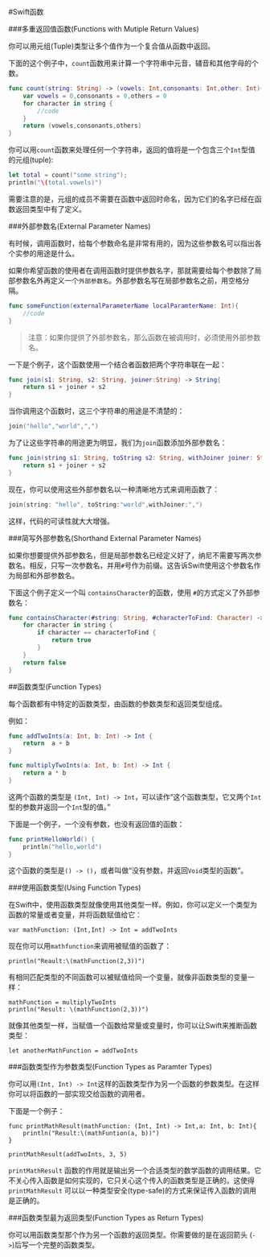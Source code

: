 #Swift函数

###多重返回值函数(Functions with Mutiple Return Values)

你可以用元组(Tuple)类型让多个值作为一个复合值从函数中返回。

下面的这个例子中，`count`函数用来计算一个字符串中元音，辅音和其他字母的个数。

```Swift
func count(string: String) -> (vowels: Int,consonants: Int,other: Int){
	var vowels = 0,consonants = 0,others = 0
	for character in string {
		//code
	}
	return (vowels,consonants,others)
}
```
你可以用`count`函数来处理任何一个字符串，返回的值将是一个包含三个`Int`型值的元组(tuple):

```Swift
let total = count("some string");
println("\(total.vowels)")
```

需要注意的是，元组的成员不需要在函数中返回时命名，因为它们的名字已经在函数返回类型中有了定义。

###外部参数名(External Parameter Names)

有时候，调用函数时，给每个参数命名是非常有用的，因为这些参数名可以指出各个实参的用途是什么。

如果你希望函数的使用者在调用函数时提供参数名字，那就需要给每个参数除了局部参数名外再定义一个`外部参数名`。外部参数名写在局部参数名之前，用空格分隔。

```Swift
func someFunction(externalParameterName localParamterName: Int){
	//code
}
```
>注意：如果你提供了外部参数名，那么函数在被调用时，必须使用外部参数名。

一下是个例子，这个函数使用一个结合者函数把两个字符串联在一起：

```Swift
func join(s1: String, s2: String, joiner:String) -> String{
	return s1 + joiner + s2
}
```

当你调用这个函数时，这三个字符串的用途是不清楚的：

```Swift
join("hello","world",",")
```
为了让这些字符串的用途更为明显，我们为`join`函数添加外部参数名：

```Swift
func join(string s1: String, toString s2: String, withJoiner joiner: String) -> String {
	return s1 + joiner + s2
}
```
现在，你可以使用这些外部参数名以一种清晰地方式来调用函数了：

```Swift
join(string: "hello", toString:"world",withJoiner:",")
```
这样，代码的可读性就大大增强。

###简写外部参数名(Shorthand External Parameter Names)

如果你想要提供外部参数名，但是局部参数名已经定义好了，纳尼不需要写两次参数名。相反，只写一次参数名，并用`#`号作为前缀。这告诉Swift使用这个参数名作为局部和外部参数名。

下面这个例子定义一个叫 `containsCharacter`的函数，使用 `#`的方式定义了外部参数名：

```Swift
func containsCharacter(#string: String, #characterToFind: Character) -> Bool {
	for character in string {
		if character == characterToFind {
			return true
		}
	}
	return false
}
```

##函数类型(Function Types)

每个函数都有中特定的函数类型，由函数的参数类型和返回类型组成。

例如：

```Swift
func addTwoInts(a: Int, b: Int) -> Int {
	return  a + b
}

func multiplyTwoInts(a: Int, b: Int) -> Int {
	return a * b
}
```

这两个函数的类型是 `(Int, Int) -> Int`，可以读作“这个函数类型，它又两个`Int`型的参数并返回一个`Int`型的值。”

下面是一个例子，一个没有参数，也没有返回值的函数：

```Swift
func printHelloWorld() {
	println("hello,world")
}
```
这个函数的类型是`() -> ()`，或者叫做“没有参数，并返回`Void`类型的函数”。

###使用函数类型(Using Function Types)

在Swift中，使用函数类型就像使用其他类型一样。例如，你可以定义一个类型为函数的常量或者变量，并将函数赋值给它：

	var mathFunction: (Int,Int) -> Int = addTwoInts

现在你可以用`mathfunction`来调用被赋值的函数了：

	println("Reault:\(mathFunction(2,3))")

有相同匹配类型的不同函数可以被赋值给同一个变量，就像非函数类型的变量一样：

	mathFunction = multiplyTwoInts
	println("Result: \(mathFunction(2,3))")

就像其他类型一样，当赋值一个函数给常量或变量时，你可以让Swift来推断函数类型：

	let anotherMathFunction = addTwoInts

###函数类型作为参数类型(Function Types as Paramter Types)

你可以用`(Int, Int) -> Int`这样的函数类型作为另一个函数的参数类型。在这样你可以将函数的一部实现交给函数的调用者。

下面是一个例子：

	func printMathResult(mathFunction: (Int, Int) -> Int,a: Int, b: Int){
		println("Result:\(mathFuntion(a, b))")
	}
	
	printMathResult(addTwoInts, 3, 5)

`printMathResult` 函数的作用就是输出另一个合适类型的数学函数的调用结果。它不关心传入函数是如何实现的，它只关心这个传入的函数类型是正确的。这使得`printMathResult` 可以以一种类型安全(type-safe)的方式来保证传入函数的调用是正确的。

###函数类型最为返回类型(Function Types as Return Types)

你可以用函数类型那个作为另一个函数的返回类型。你需要做的是在返回箭头 (`->`)后写一个完整的函数类型。